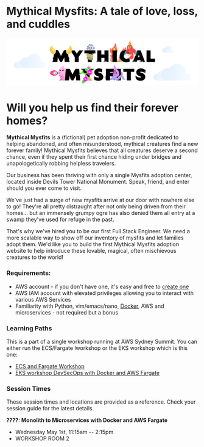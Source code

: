 # Mythical Mysfits: A tale of love, loss, and cuddles

![mysfits-welcome](images/mysfits-welcome.png)

# Will you help us find their forever homes?

**Mythical Mysfits** is a (fictional) pet adoption non-profit dedicated to helping abandoned, and often misunderstood, mythical creatures find a new forever family! Mythical Mysfits believes that all creatures deserve a second chance, even if they spent their first chance hiding under bridges and unapologetically robbing helpless travelers.

Our business has been thriving with only a single Mysfits adoption center, located inside Devils Tower National Monument. Speak, friend, and enter should you ever come to visit.

We've just had a surge of new mysfits arrive at our door with nowhere else to go! They're all pretty distraught after not only being driven from their homes... but an immensely grumpy ogre has also denied them all entry at a swamp they've used for refuge in the past.

That's why we've hired you to be our first Full Stack Engineer. We need a more scalable way to show off our inventory of mysfits and let families adopt them. We'd like you to build the first Mythical Mysfits adoption website to help introduce these lovable, magical, often mischievous creatures to the world!

### Requirements:
* AWS account - if you don't have one, it's easy and free to [create one](https://aws.amazon.com/)
* AWS IAM account with elevated privileges allowing you to interact with various AWS Services
* Familiarity with Python, vim/emacs/nano, [Docker](https://www.docker.com/), AWS and microservices - not required but a bonus

### Learning Paths

This is a part of a single workshop running at AWS Sydney Summit. You can either run the ECS/Fargate lworkshop or the EKS workshop which is this one:

* [ECS and Fargate Workshop](https://github.com/vanchee/containers-sydsummit-workshop-2019/tree/master/all-lab-modules/lab2a-option1-ecs-labs)
* [EKS workshop DevSecOps with Docker and AWS Fargate](workshop-1/)


### Session Times

These session times and locations are provided as a reference. Check your session guide for the latest details.

**????: Monolith to Microservices with Docker and AWS Fargate**
- Wednesday May 1st, 11:15am -- 2:15pm
- WORKSHOP ROOM 2



